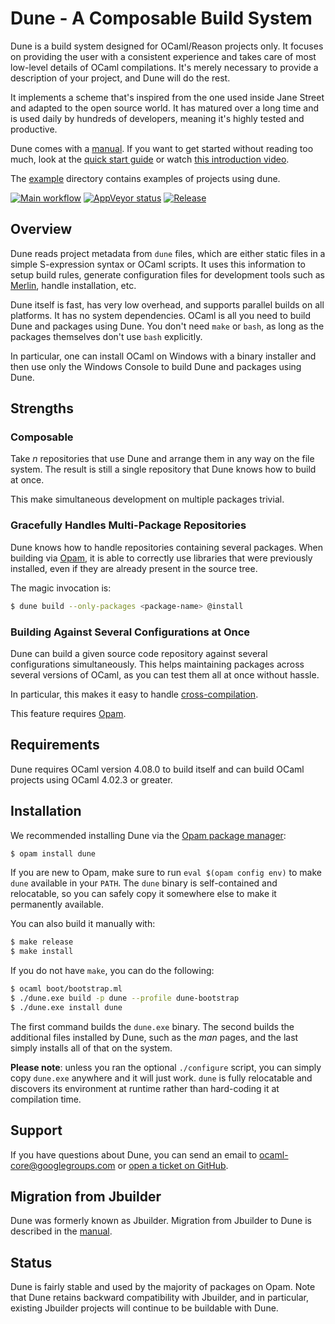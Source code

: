 Dune - A Composable Build System
================================

Dune is a build system designed for OCaml/Reason projects only. It focuses on
providing the user with a consistent experience and takes care of most low-level
details of OCaml compilations. It's merely necessary to provide a description of
your project, and Dune will do the rest.

It implements a scheme that's inspired from the one used inside Jane Street and
adapted to the open source world. It has matured over a long time and is used
daily by hundreds of developers, meaning it's highly tested and productive.

Dune comes with a [manual][manual]. If you want to get started without reading
too much, look at the [quick start guide][quick-start] or watch [this
introduction video][video].

The [example][example] directory contains examples of projects using dune.

[![Main workflow][workflow-badge]][workflow]
[![AppVeyor status][appveyor-img]][appveyor]
[![Release][release-img]][release]

[manual]:         https://dune.readthedocs.io/en/latest/
[quick-start]:    https://dune.readthedocs.io/en/latest/quick-start.html
[example]:        https://github.com/ocaml/dune/tree/master/example
[merlin]:         https://github.com/ocaml/merlin
[opam]:           https://opam.ocaml.org
[issues]:         https://github.com/ocaml/dune/issues
[dune-release]:   https://github.com/ocamllabs/dune-release
[video]:          https://youtu.be/BNZhmMAJarw

Overview
--------

Dune reads project metadata from `dune` files, which are either static files in
a simple S-expression syntax or OCaml scripts. It uses this information to setup
build rules, generate configuration files for development tools such as
[Merlin][merlin], handle installation, etc.

Dune itself is fast, has very low overhead, and supports parallel builds on all
platforms. It has no system dependencies. OCaml is all you need to build Dune
and packages using Dune. You don't need `make` or `bash`, as long as the
packages themselves don't use `bash` explicitly.

In particular, one can install OCaml on Windows with a binary installer and then
use only the Windows Console to build Dune and packages using Dune.

Strengths
---------

### Composable

Take *n* repositories that use Dune and arrange them in any way on the file
system. The result is still a single repository that Dune knows how to build at
once.

This make simultaneous development on multiple packages trivial.

### Gracefully Handles Multi-Package Repositories

Dune knows how to handle repositories containing several packages. When building
via [Opam][opam], it is able to correctly use libraries that were previously
installed, even if they are already present in the source tree.

The magic invocation is:

```sh
$ dune build --only-packages <package-name> @install
```

### Building Against Several Configurations at Once

Dune can build a given source code repository against several configurations
simultaneously. This helps maintaining packages across several versions of
OCaml, as you can test them all at once without hassle.

In particular, this makes it easy to handle
[cross-compilation](https://dune.readthedocs.io/en/latest/cross-compilation.html).

This feature requires [Opam][opam].

Requirements
------------

Dune requires OCaml version 4.08.0 to build itself and can build OCaml projects
using OCaml 4.02.3 or greater.

Installation
------------

We recommended installing Dune via the [Opam package manager][opam]:

```sh
$ opam install dune
```

If you are new to Opam, make sure to run `eval $(opam config env)` to make
`dune` available in your `PATH`. The `dune` binary is self-contained and
relocatable, so you can safely copy it somewhere else to make it permanently
available.

You can also build it manually with:

```sh
$ make release
$ make install
```

If you do not have `make`, you can do the following:

```sh
$ ocaml boot/bootstrap.ml
$ ./dune.exe build -p dune --profile dune-bootstrap
$ ./dune.exe install dune
```

The first command builds the `dune.exe` binary. The second builds the additional
files installed by Dune, such as the *man* pages, and the last simply installs
all of that on the system.

**Please note**: unless you ran the optional `./configure` script, you can
simply copy `dune.exe` anywhere and it will just work. `dune` is fully
relocatable and discovers its environment at runtime rather than hard-coding it
at compilation time.

Support
-------

If you have questions about Dune, you can send an email to
ocaml-core@googlegroups.com or [open a ticket on GitHub][issues].


Migration from Jbuilder
-----------------------

Dune was formerly known as Jbuilder. Migration from Jbuilder to Dune is
described in the [manual](http://dune.readthedocs.io/en/latest/migration.html).

Status
------

Dune is fairly stable and used by the majority of packages on Opam. Note that
Dune retains backward compatibility with Jbuilder, and in particular, existing
Jbuilder projects will continue to be buildable with Dune.

[appveyor]:       https://ci.appveyor.com/project/diml/dune/branch/master
[appveyor-img]:   https://ci.appveyor.com/api/projects/status/rsxayce22e8f2jkp?svg=true
[workflow-badge]: https://github.com/ocaml/dune/actions/workflows/workflow.yml/badge.svg
[workflow]:       https://github.com/ocaml/dune/actions/workflows/workflow.yml
[release]:        https://github.com/ocaml/dune/releases
[release-img]:    https://img.shields.io/github/release/ocaml/dune.svg
